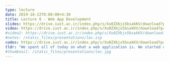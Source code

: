 ```yaml
---
type: lecture
date: 2019-10-22T8:00:00+4:30
title: Lecture 8 - Web App Development
slides: https://drive.iust.ac.ir/index.php/s/Xu0ZXbjx5bsakKV/download?path=%2FSlides&files=S8.pdf
video: https://drive.iust.ac.ir/index.php/s/Xu0ZXbjx5bsakKV/download?path=%2FVideos&files=S8.mp4
#video2: https://drive.iust.ac.ir/index.php/s/Xu0ZXbjx5bsakKV/download?path=%2FVideos&files=lab3b.mp4
#notes: /static_files/presentations/lec.zip
codes: https://drive.iust.ac.ir/index.php/s/Xu0ZXbjx5bsakKV/download?path=%2FCode&files=S8.zip
tldr: "We spent all of today on what a web application is. We started off with an example web app and explained what we mean by DESIGNING the wireframe user interface of an app on mockflow. Next, we explained what HTML is and how it can be used to develop an application. We showed how a Django template can leverage python to create different HTML pages and how different HTML pages can be used to create any user interface. We also talked about javascript and how that can be used to alter HTML elements without contacting the server. We finally introduced the Bootstrap css/javascript library to easily create nice UI elements. At the end we also briefly talked about what a database is and how it can be used to store data. Please see the video and attached code for more info."
#thumbnail: /static_files/presentations/lec.jpg
---
```

